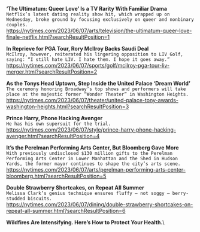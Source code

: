 **‘The Ultimatum: Queer Love’ Is a TV Rarity With Familiar Drama**\
`Netflix’s latest dating reality show hit, which wrapped up on Wednesday, broke ground by focusing exclusively on queer and nonbinary couples.`\
https://nytimes.com/2023/06/07/arts/television/the-ultimatum-queer-love-finale-netflix.html?searchResultPosition=1

**In Reprieve for PGA Tour, Rory McIlroy Backs Saudi Deal**\
`McIlroy, however, reiterated his lingering opposition to LIV Golf, saying: “I still hate LIV. I hate them. I hope it goes away.”`\
https://nytimes.com/2023/06/07/sports/golf/mcilroy-pga-tour-liv-merger.html?searchResultPosition=2

**As the Tonys Head Uptown, Step Inside the United Palace ‘Dream World’**\
`The ceremony honoring Broadway’s top shows and performers will take place at the majestic former “Wonder Theater” in Washington Heights.`\
https://nytimes.com/2023/06/07/theater/united-palace-tony-awards-washington-heights.html?searchResultPosition=3

**Prince Harry, Phone Hacking Avenger**\
`He has his own supersuit for the trial.`\
https://nytimes.com/2023/06/07/style/prince-harry-phone-hacking-avenger.html?searchResultPosition=4

**It’s the Perelman Performing Arts Center, But Bloomberg Gave More**\
`With previously undisclosed $130 million gifts to the Perelman Performing Arts Center in Lower Manhattan and the Shed in Hudson Yards, the former mayor continues to shape the city’s arts scene.`\
https://nytimes.com/2023/06/07/arts/perelman-performing-arts-center-bloomberg.html?searchResultPosition=5

**Double Strawberry Shortcakes, on Repeat All Summer**\
`Melissa Clark’s genius technique ensures fluffy — not soggy — berry-studded biscuits.`\
https://nytimes.com/2023/06/07/dining/double-strawberry-shortcakes-on-repeat-all-summer.html?searchResultPosition=6

**Wildfires Are Intensifying. Here’s How to Protect Your Health.**\
